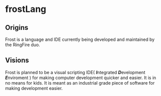 frostLang
=========


Origins
-------
Frost is a language and IDE currently being developed and maintained by the RingFire duo.

Visions
-------
Frost is planned to be a visual scripting IDE( ***I***ntegrated ***D***evelopment ***E***nviroment ) for making computer development quicker and easier. It is in no means for kids. It is meant as an industrial grade piece of software for making development easier.
